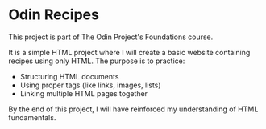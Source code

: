 # Odin Recipes

This project is part of The Odin Project's Foundations course.

It is a simple HTML project where I will create a basic website containing recipes using only HTML. The purpose is to practice:

- Structuring HTML documents
- Using proper tags (like links, images, lists)
- Linking multiple HTML pages together

By the end of this project, I will have reinforced my understanding of HTML fundamentals.


